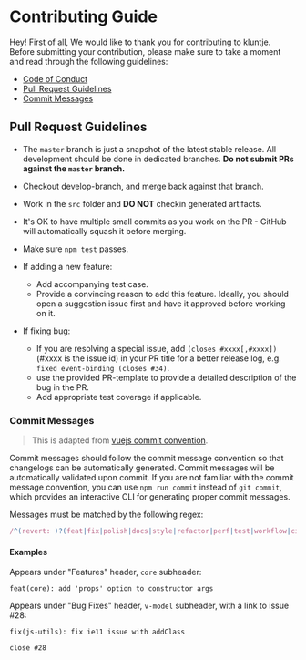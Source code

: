 # Contributing Guide

Hey! First of all, We would like to thank you for contributing to kluntje. Before submitting your contribution, please make sure to take a moment and read through the following guidelines:

- [Code of Conduct](https://github.com/kluntje/kluntje/blob/master/.github/CODE_OF_CONDUCT.md)
- [Pull Request Guidelines](#pull-request-guidelines)
- [Commit Messages](#commit-messages)

## Pull Request Guidelines

- The `master` branch is just a snapshot of the latest stable release. All development should be done in dedicated branches. **Do not submit PRs against the `master` branch.**

- Checkout develop-branch, and merge back against that branch.

- Work in the `src` folder and **DO NOT** checkin generated artifacts.

- It's OK to have multiple small commits as you work on the PR - GitHub will automatically squash it before merging.

- Make sure `npm test` passes.

- If adding a new feature:
  - Add accompanying test case.
  - Provide a convincing reason to add this feature. Ideally, you should open a suggestion issue first and have it approved before working on it.

- If fixing bug:
  - If you are resolving a special issue, add `(closes #xxxx[,#xxxx])` (#xxxx is the issue id) in your PR title for a better release log, e.g. `fixed event-binding (closes #34)`.
  - use the provided PR-template to provide a detailed description of the bug in the PR.
  - Add appropriate test coverage if applicable.


### Commit Messages

> This is adapted from [vuejs commit convention](https://github.com/vuejs/vue/blob/dev/.github/COMMIT_CONVENTION.md).

Commit messages should follow the commit message convention so that changelogs can be automatically generated. Commit messages will be automatically validated upon commit. If you are not familiar with the commit message convention, you can use `npm run commit` instead of `git commit`, which provides an interactive CLI for generating proper commit messages.


Messages must be matched by the following regex:

``` js
/^(revert: )?(feat|fix|polish|docs|style|refactor|perf|test|workflow|ci|chore|types)(\(.+\))?: .{1,50}/
```

#### Examples

Appears under "Features" header, `core` subheader:

```
feat(core): add 'props' option to constructor args
```

Appears under "Bug Fixes" header, `v-model` subheader, with a link to issue #28:

```
fix(js-utils): fix ie11 issue with addClass

close #28
```

